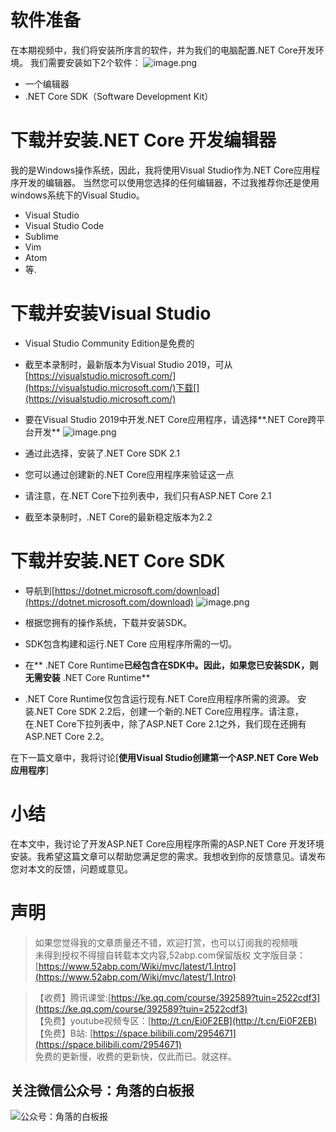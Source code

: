 # 软件准备
在本期视频中，我们将安装所序言的软件，并为我们的电脑配置.NET Core开发环境。
我们需要安装如下2个软件：
![image.png](https://upload-images.jianshu.io/upload_images/1979022-898df63dfe1b8496.png)

- 一个编辑器
- .NET Core SDK（Software Development Kit）

# 下载并安装.NET Core 开发编辑器

我的是Windows操作系统，因此，我将使用Visual Studio作为.NET Core应用程序开发的编辑器。
当然您可以使用您选择的任何编辑器，不过我推荐你还是使用windows系统下的Visual Studio。

- Visual Studio
- Visual Studio Code
- Sublime
- Vim
- Atom
- 等.

# 下载并安装Visual Studio 
 *   Visual Studio Community Edition是免费的
*   截至本录制时，最新版本为Visual Studio 2019，可从[https://visualstudio.microsoft.com/](https://visualstudio.microsoft.com/)下载[](https://visualstudio.microsoft.com/)
*   要在Visual Studio 2019中开发.NET Core应用程序，请选择**.NET Core跨平台开发**
![image.png](https://upload-images.jianshu.io/upload_images/1979022-d68cbc9f4b60ae76.png)

* 通过此选择，安装了.NET Core SDK 2.1
* 您可以通过创建新的.NET Core应用程序来验证这一点
* 请注意，在.NET Core下拉列表中，我们只有ASP.NET Core 2.1
* 截至本录制时，.NET Core的最新稳定版本为2.2

# 下载并安装.NET Core SDK 

*   导航到[https://dotnet.microsoft.com/download](https://dotnet.microsoft.com/download)
![image.png](https://upload-images.jianshu.io/upload_images/1979022-4a4c9e70e4d04ee0.png)

*   根据您拥有的操作系​​统，下载并安装SDK。
*   SDK包含构建和运行.NET Core 应用程序所需的一切。
*   在** .NET Core Runtime**已经包含在SDK中。因此，如果您已安装SDK，则无需安装** .NET Core Runtime** 
*   .NET Core Runtime仅包含运行现有.NET Core应用程序所需的资源。
安装.NET Core SDK 2.2后，创建一个新的.NET Core应用程序。请注意，在.NET Core下拉列表中，除了ASP.NET Core 2.1之外，我们现在还拥有ASP.NET Core 2.2。


在下一篇文章中，我将讨论[**使用Visual Studio创建第一个ASP.NET Core Web应用程序**] 


# 小结

在本文中，我讨论了开发ASP.NET Core应用程序所需的ASP.NET Core 开发环境安装。我希望这篇文章可以帮助您满足您的需求。我想收到你的反馈意见。请发布您对本文的反馈，问题或意见。


# 声明

> 如果您觉得我的文章质量还不错，欢迎打赏，也可以订阅我的视频哦 </br>
未得到授权不得擅自转载本文内容,52abp.com保留版权
> 文字版目录： [https://www.52abp.com/Wiki/mvc/latest/1.Intro](https://www.52abp.com/Wiki/mvc/latest/1.Intro) </br>

> 【收费】腾讯课堂:[https://ke.qq.com/course/392589?tuin=2522cdf3](https://ke.qq.com/course/392589?tuin=2522cdf3) </br>
> 【免费】youtube视频专区：[http://t.cn/Ei0F2EB](http://t.cn/Ei0F2EB) </br>
>【免费】B站: [https://space.bilibili.com/2954671](https://space.bilibili.com/2954671) </br>
>免费的更新慢，收费的更新快，仅此而已。就这样。 </br>


## 关注微信公众号：角落的白板报
![公众号：角落的白板报](https://upload-images.jianshu.io/upload_images/1979022-f19c505c18160c16.png)